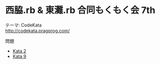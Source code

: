 # 西脇.rb & 東灘.rb 合同もくもく会 7th

テーマ: CodeKata  
http://codekata.pragprog.com/

問題

- [Kata 2](http://codekata.pragprog.com/2007/01/kata_two_karate.html)
- [Kata 9](http://codekata.pragprog.com/2007/01/kata_nine_back_.html)
